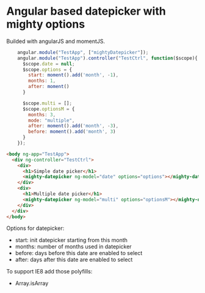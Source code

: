 # Angular based datepicker with mighty options

Builded with angularJS and momentJS.

```javascript
    angular.module("TestApp", ["mightyDatepicker"]);
    angular.module("TestApp").controller("TestCtrl", function($scope){
      $scope.date = null;
      $scope.options = {
        start: moment().add('month', -1),
        months: 1,
        after: moment()
      }

      $scope.multi = [];
      $scope.optionsM = {
        months: 3,
        mode: "multiple",
        after: moment().add('month', -3),
        before: moment().add('month', 3)
      }
    });
```

```html
<body ng-app="TestApp">
  <div ng-controller="TestCtrl">
    <div>
      <h1>Simple date picker</h1>
      <mighty-datepicker ng-model="date" options="options"></mighty-datepicker>
    </div>
    <div>
      <h1>Multiple date picker</h1>
      <mighty-datepicker ng-model="multi" options="optionsM"></mighty-datepicker>
    </div>
  </div>
</body>

```

Options for datepicker:
- start: init datepicker starting from this month
- months: number of months used in datepicker
- before: days before this date are enabled to select
- after: days after this date are enabled to select

To support IE8 add those polyfills:
- Array.isArray
